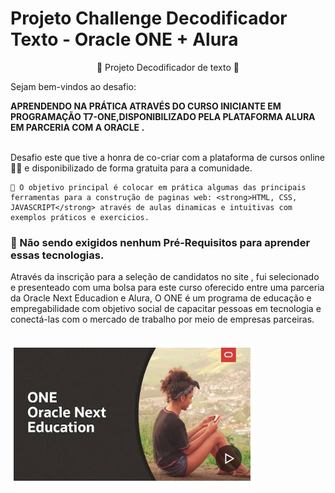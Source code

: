 <h1> Projeto Challenge Decodificador Texto - Oracle ONE + Alura </h1>

<p align="center"> 📜  Projeto Decodificador de texto </a> 📜 </P>

<p> Sejam bem-vindos ao desafio:</P> <p> <strong>APRENDENDO NA PRÁTICA ATRAVÉS DO CURSO INICIANTE EM PROGRAMAÇÃO T7-ONE,DISPONIBILIZADO PELA PLATAFORMA ALURA EM PARCERIA COM A ORACLE .</strong></P>

<br>Desafio este que tive a honra de co-criar com a plataforma de cursos online <strong>
<a href="https://cursos.alura.com.br"></a>
</strong> 💛🧡 e disponibilizado de forma gratuita para a comunidade.<br>

    💎 O objetivo principal é colocar em prática algumas das principais ferramentas para a construção de paginas web: <strong>HTML, CSS, JAVASCRIPT</strong> através de aulas dinamicas e intuitivas com exemplos práticos e exercicios.

<h3>🛑 Não sendo exigidos nenhum Pré-Requisitos para aprender essas tecnologias.</h3>
<p>Através da inscrição para a seleção de candidatos no site  <a href = "https://www.oracle.com/br/education/oracle-next-education/"></a> , fui selecionado e presenteado com uma bolsa para este curso oferecido entre uma parceria da Oracle Next Educadion e Alura, O ONE é um programa de educação e empregabilidade com objetivo social de capacitar pessoas em tecnologia e conectá-las com o mercado de trabalho por meio de empresas parceiras.</p>
<br> <img src="./Oracle.png" alt="Logo"> <br>
